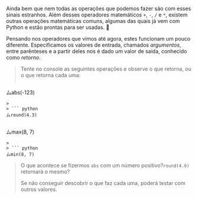 Ainda bem que nem todas as operações que podemos fazer são com esses sinais estranhos. Além desses operadores matemáticos `+`, `-`, `/` e `*`, existem outras operações matemáticas comuns, algumas das quais já vem com Python e estão prontas para ser usadas. :raised_hands:

Pensando nos operadores que vimos até agora, estes funcionam um pouco diferente. Especificamos os valores de entrada, chamados *argumentos*, entre parênteses e a partir deles nos é dado um valor de saída, conhecido como *retorno*.

> Tente no console as seguintes operações e observe o que retorna, ou o que retorna cada uma:
>
> ``` python
ムabs(-123)
```
>
> ``` python
ムround(4.3)
```
>
> ``` python
ムmax(8, 7)
```
>
> ``` python
ムmin(8, 7)
```
> O que acontece se fizermos `abs` com um número positivo?`round(4.6)` retornará o mesmo?
>
> Se não conseguir descobrir o que faz cada uma, poderá testar com outros valores.

